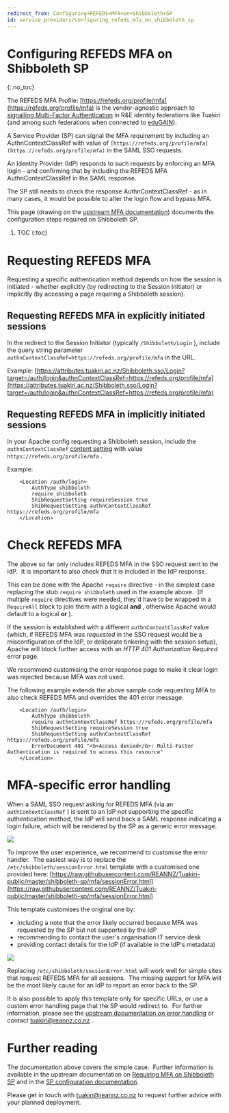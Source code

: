 ```yaml
---
redirect_from: Configuring+REFEDS+MFA+on+Shibboleth+SP
id: service_providers/configuring_refeds_mfa_on_shibboleth_sp
---
```

# Configuring REFEDS MFA on Shibboleth SP
{:.no_toc}

The REFEDS MFA Profile: [https://refeds.org/profile/mfa](https://refeds.org/profile/mfa) is the vendor-agnostic approach to [signalling Multi-Factor Authentication](https://reannz.atlassian.net/wiki/spaces/Tuakiri/pages/3815538745/Multi-Factor+Authentication+with+REFEDS+MFA+profile) in R&E identity federations like Tuakiri (and among such federations when connected to [eduGAIN](https://reannz.atlassian.net/wiki/spaces/Tuakiri/pages/3815539055/eduGAIN+resources)).

A Service Provider (SP) can signal the MFA requirement by including an AuthnContextClassRef with value of `[https://refeds.org/profile/mfa](https://refeds.org/profile/mfa)` in the SAML SSO requests.

An Identity Provider (IdP) responds to such requests by enforcing an MFA login - and confirming that by including the REFEDS MFA AuthnContextClassRef in the SAML response.

The SP still needs to check the response AuthnContextClassRef - as in many cases, it would be possible to alter the login flow and bypass MFA.

This page (drawing on the [upstream MFA documentation](https://shibboleth.atlassian.net/wiki/spaces/SP3/pages/2114781453/Requiring+Multi-Factor+Authentication)) documents the configuration steps required on Shibboleth SP.

1. TOC
{:toc}

# Requesting REFEDS MFA

Requesting a specific authentication method depends on how the session is initiated - whether explicitly (by redirecting to the Session Initiator) or implicitly (by accessing a page requiring a Shibboleth session).

## Requesting REFEDS MFA in explicitly initiated sessions

In the redirect to the Session Initiator (typically `/Shibboleth/Login` ), include the query string parameter `authnContextClassRef=https://refeds.org/profile/mfa` in the URL.

Example: [https://attributes.tuakiri.ac.nz/Shibboleth.sso/Login?target=/auth/login&authnContextClassRef=https://refeds.org/profile/mfa](https://attributes.tuakiri.ac.nz/Shibboleth.sso/Login?target=/auth/login&authnContextClassRef=https://refeds.org/profile/mfa)

## Requesting REFEDS MFA in implicitly initiated sessions

In your Apache config requesting a Shibboleth session, include the `authnContextClassRef` [content setting](https://shibboleth.atlassian.net/wiki/spaces/SP3/pages/2065334723/ContentSettings) with value `https://refeds.org/profile/mfa` .

Example:

```
    <Location /auth/login>
        AuthType shibboleth
        require shibboleth
        ShibRequestSetting requireSession true
        ShibRequestSetting authnContextClassRef https://refeds.org/profile/mfa
    </Location>
```

# Check REFEDS MFA

The above so far only includes REFEDS MFA in the SSO request sent to the IdP.  It is important to also check that it is included in the IdP response.

This can be done with the Apache `require` directive - in the simplest case replacing the stub `require shibboleth` used in the example above.  (If multiple `require` directives were needed, they'd have to be wrapped in a `RequireAll` block to join them with a logical **and** , otherwise Apache would default to a logical **or** ).

If the session is established with a different `authnContextClassRef` value (which, if REFEDS MFA was _requested_ in the SSO request would be a misconfiguration of the IdP, or deliberate tinkering with the session setup), Apache will block further access with an _HTTP 401 Authorization Required_ error page.

We recommend customising the error response page to make it clear login was rejected because MFA was not used.

The following example extends the above sample code requesting MFA to also check REFEDS MFA and overrides the 401 error message: 

```
    <Location /auth/login>
        AuthType shibboleth 
        require authnContextClassRef https://refeds.org/profile/mfa
        ShibRequestSetting requireSession true
        ShibRequestSetting authnContextClassRef https://refeds.org/profile/mfa
        ErrorDocument 401 "<b>Access denied</b>: Multi-Factor Authentication is required to access this resource"
    </Location>
```

# MFA-specific error handling

When a SAML SSO request asking for REFEDS MFA (via an `authContextClassRef` ) is sent to an IdP not supporting the specific authentication method, the IdP will send back a SAML response indicating a login failure, which will be rendered by the SP as a generic error message.

![](https://reannz.atlassian.net/wiki/download/attachments/3815538751/ShibbolethSP-sessionError-generic.png?api=v2)

To improve the user experience, we recommend to customise the error handler.  The easiest way is to replace the `/etc/shibboleth/sessionError.html` template with a customised one provided here: [https://raw.githubusercontent.com/REANNZ/Tuakiri-public/master/shibboleth-sp/mfa/sessionError.html](https://raw.githubusercontent.com/REANNZ/Tuakiri-public/master/shibboleth-sp/mfa/sessionError.html)

This template customises the original one by:

*   including a note that the error likely occurred because MFA was requested by the SP but not supported by the IdP
*   recommending to contact the user's organisation IT service desk
*   providing contact details for the IdP (if available in the IdP's metadata)

![](https://reannz.atlassian.net/wiki/download/attachments/3815538751/ShibbolethSP-sessionError-MFA.png?api=v2)

Replacing `/etc/shibboleth/sessionError.html` will work well for simple sites that request REFEDS MFA for all sessions.  The missing support for MFA will be the most likely cause for an IdP to report an error back to the SP.

It is also possible to apply this template only for specific URLs, or use a custom error handling page that the SP would redirect to.  For further information, please see the [upstream documentation on error handling](https://shibboleth.atlassian.net/wiki/spaces/SP3/pages/2065334361/Errors) or contact [tuakiri@reannz.co.nz](mailto:tuakiri@reannz.co.nz) .

# Further reading

The documentation above covers the simple case.  Further information is available in the upstream documentation on [Requiring MFA on Shibboleth SP](https://shibboleth.atlassian.net/wiki/spaces/SP3/pages/2114781453/Requiring+Multi-Factor+Authentication) and in the [SP configuration documentation](https://shibboleth.atlassian.net/wiki/spaces/SP3/).

Please get in touch with [tuakiri@reannz.co.nz](mailto:tuakiri@reannz.co.nz) to request further advice with your planned deployment.
